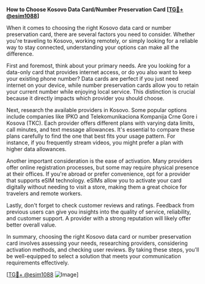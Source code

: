 **How to Choose Kosovo Data Card/Number Preservation Card [[TG💪+ @esim1088](https://t.me/s/esim1088)]**

When it comes to choosing the right Kosovo data card or number preservation card, there are several factors you need to consider. Whether you're traveling to Kosovo, working remotely, or simply looking for a reliable way to stay connected, understanding your options can make all the difference.

First and foremost, think about your primary needs. Are you looking for a data-only card that provides internet access, or do you also want to keep your existing phone number? Data cards are perfect if you just need internet on your device, while number preservation cards allow you to retain your current number while enjoying local service. This distinction is crucial because it directly impacts which provider you should choose.

Next, research the available providers in Kosovo. Some popular options include companies like IPKO and Telekomunikaciona Kompanija Crne Gore i Kosova (TKC). Each provider offers different plans with varying data limits, call minutes, and text message allowances. It's essential to compare these plans carefully to find the one that best fits your usage pattern. For instance, if you frequently stream videos, you might prefer a plan with higher data allowances.

Another important consideration is the ease of activation. Many providers offer online registration processes, but some may require physical presence at their offices. If you're abroad or prefer convenience, opt for a provider that supports eSIM technology. eSIMs allow you to activate your card digitally without needing to visit a store, making them a great choice for travelers and remote workers.

Lastly, don't forget to check customer reviews and ratings. Feedback from previous users can give you insights into the quality of service, reliability, and customer support. A provider with a strong reputation will likely offer better overall value.

In summary, choosing the right Kosovo data card or number preservation card involves assessing your needs, researching providers, considering activation methods, and checking user reviews. By taking these steps, you'll be well-equipped to select a solution that meets your communication requirements effectively.

[[TG💪+ @esim1088](https://t.me/s/esim1088) ![Image](https://i.postimg.cc/Y0z9fWf4/image.png)]